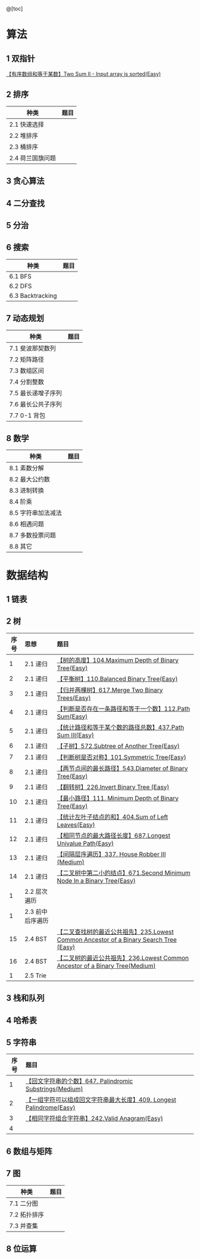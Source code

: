@[toc]
# 算法
## 1 双指针
 [【有序数组和等于某数】Two Sum II - Input array is sorted(Easy)](https://blog.csdn.net/happyjacob/article/details/88201035)
## 2 排序
种类     | 题目
-------- | -----
2.1 快速选择  | 
2.2 堆排序  | 
2.3 桶排序  | 
2.4 荷兰国旗问题  | 
## 3 贪心算法
## 4 二分查找
## 5 分治
## 6 搜索
种类     | 题目
-------- | -----
6.1 BFS  | 
6.2 DFS  | 
6.3 Backtracking  | 
## 7 动态规划
种类     | 题目
-------- | -----
7.1 斐波那契数列  | 
7.2 矩阵路径  | 
7.3 数组区间  | 
7.4 分割整数  | 
7.5 最长递增子序列  | 
7.6 最长公共子序列  | 
7.7 0-1 背包  | 
## 8 数学
种类     | 题目
-------- | -----
8.1 素数分解  | 
8.2 最大公约数  | 
8.3 进制转换  | 
8.4 阶乘  | 
8.5 字符串加法减法  | 
8.6 相遇问题  | 
8.7 多数投票问题  | 
8.8 其它  | 


# 数据结构
## 1 链表
## 2 树
| 序号 | 思想 | 题目     |
|----|:--|:-------------
1  | 2.1 递归  | [【树的高度】104.Maximum Depth of Binary Tree(Easy)](https://blog.csdn.net/happyjacob/article/details/88357589)
2  | 2.1 递归  | [【平衡树】110.Balanced Binary Tree(Easy)](https://blog.csdn.net/happyjacob/article/details/88358190)
3  | 2.1 递归  | [【归并两棵树】617.Merge Two Binary Trees(Easy)](https://blog.csdn.net/happyjacob/article/details/88358940)
4  | 2.1 递归  | [【判断是否存在一条路径和等于一个数】112.Path Sum(Easy)](https://blog.csdn.net/happyjacob/article/details/88360181)
5  | 2.1 递归  | [【统计路径和等于某个数的路径总数】437.Path Sum III(Easy)](https://blog.csdn.net/happyjacob/article/details/88370783)
6  | 2.1 递归  | [【子树】572.Subtree of Another Tree(Easy)](https://blog.csdn.net/happyjacob/article/details/88385712)
7  | 2.1 递归  | [【判断树是否对称】101.Symmetric Tree(Easy)](https://blog.csdn.net/happyjacob/article/details/88387271)
8  | 2.1 递归  |  [【两节点间的最长路径】543.Diameter of Binary Tree(Easy)](https://blog.csdn.net/happyjacob/article/details/88539585)
9  | 2.1 递归  | [【翻转树】226.Invert Binary Tree (Easy)](https://blog.csdn.net/happyjacob/article/details/88540056)
10  | 2.1 递归  |[【最小路径】111. Minimum Depth of Binary Tree(Easy)](https://blog.csdn.net/happyjacob/article/details/88540608)
11  | 2.1 递归  | [【统计左叶子结点的和】404.Sum of Left Leaves(Easy)](https://blog.csdn.net/happyjacob/article/details/88541325)
12  | 2.1 递归  | [【相同节点的最大路径长度】687.Longest Univalue Path(Easy)](https://blog.csdn.net/happyjacob/article/details/88560823)
13  | 2.1 递归  | [【间隔层序遍历】337. House Robber III (Medium)](https://blog.csdn.net/happyjacob/article/details/88628856)
14  | 2.1 递归  | [【二叉树中第二小的结点】671.Second Minimum Node In a Binary Tree(Easy)](https://blog.csdn.net/happyjacob/article/details/88630074)
1  |2.2 层次遍历  | 
1  |2.3 前中后序遍历  | 
15  |2.4 BST  |  [【二叉查找树的最近公共祖先】235.Lowest Common Ancestor of a Binary Search Tree (Easy)](https://blog.csdn.net/happyjacob/article/details/88770981)
16  |2.4 BST  |  [【二叉树的最近公共祖先】236.Lowest Common Ancestor of a Binary Tree(Medium)](https://blog.csdn.net/happyjacob/article/details/88770630)
1  |2.5 Trie  | 
## 3 栈和队列
## 4 哈希表
##  5 字符串
| 序号| 题目     |
|----|:-------------
1  |  [【回文字符串的个数】647. Palindromic Substrings(Medium)](https://blog.csdn.net/happyjacob/article/details/88926567)
2  |  [【一组字符可以组成回文字符串最大长度】409. Longest Palindrome(Easy)](https://blog.csdn.net/happyjacob/article/details/88938025)
3  |  [【相同字符组合字符串】242.Valid Anagram(Easy)](https://blog.csdn.net/happyjacob/article/details/88937216)
4  |  []()
## 6 数组与矩阵
## 7 图
种类     | 题目
-------- | -----
7.1 二分图  | 
7.2 拓扑排序  | 
7.3 并查集  | 
## 8 位运算
